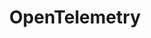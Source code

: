 ---
title: OpenTelemetry
weight: 1
# menu:
#  main:
#    weight: 100
cascade:
 type: docs
 draft: true
---